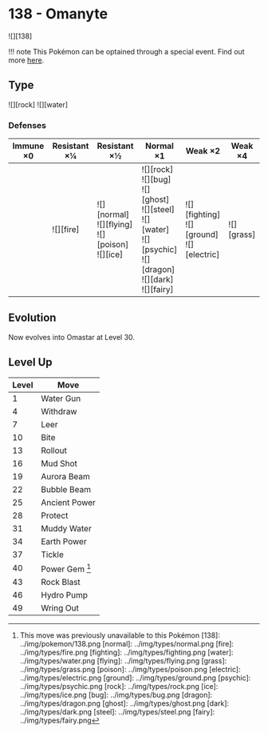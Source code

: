 # 138 - Omanyte
![][138]

!!! note
    This Pokémon can be optained through a special event. Find out more [here](../../special_events/#fossil-pokemon).

## Type

![][rock]  ![][water]

### Defenses

Immune ×0 | Resistant ×¼  | Resistant ×½                                              | Normal ×1                                                                                                                     | Weak ×2                                           | Weak ×4
---       | ---           | ---                                                       | ---                                                                                                                           | ---                                               | ---
&nbsp;    | ![][fire]<br> | ![][normal]<br>![][flying]<br>![][poison]<br>![][ice]<br> | ![][rock]<br>![][bug]<br>![][ghost]<br>![][steel]<br>![][water]<br>![][psychic]<br>![][dragon]<br>![][dark]<br>![][fairy]<br> | ![][fighting]<br>![][ground]<br>![][electric]<br> | ![][grass]<br>

## Evolution
Now evolves into Omastar at Level 30.

## Level Up

Level | Move
---   | ---
1     | Water Gun
4     | Withdraw
7     | Leer
10    | Bite
13    | Rollout
16    | Mud Shot
19    | Aurora Beam
22    | Bubble Beam
25    | Ancient Power
28    | Protect
31    | Muddy Water
34    | Earth Power
37    | Tickle
40    | Power Gem [^1]
43    | Rock Blast
46    | Hydro Pump
49    | Wring Out

[^1]: This move was previously unavailable to this Pokémon
[138]: ../img/pokemon/138.png
[normal]: ../img/types/normal.png
[fire]: ../img/types/fire.png
[fighting]: ../img/types/fighting.png
[water]: ../img/types/water.png
[flying]: ../img/types/flying.png
[grass]: ../img/types/grass.png
[poison]: ../img/types/poison.png
[electric]: ../img/types/electric.png
[ground]: ../img/types/ground.png
[psychic]: ../img/types/psychic.png
[rock]: ../img/types/rock.png
[ice]: ../img/types/ice.png
[bug]: ../img/types/bug.png
[dragon]: ../img/types/dragon.png
[ghost]: ../img/types/ghost.png
[dark]: ../img/types/dark.png
[steel]: ../img/types/steel.png
[fairy]: ../img/types/fairy.png
